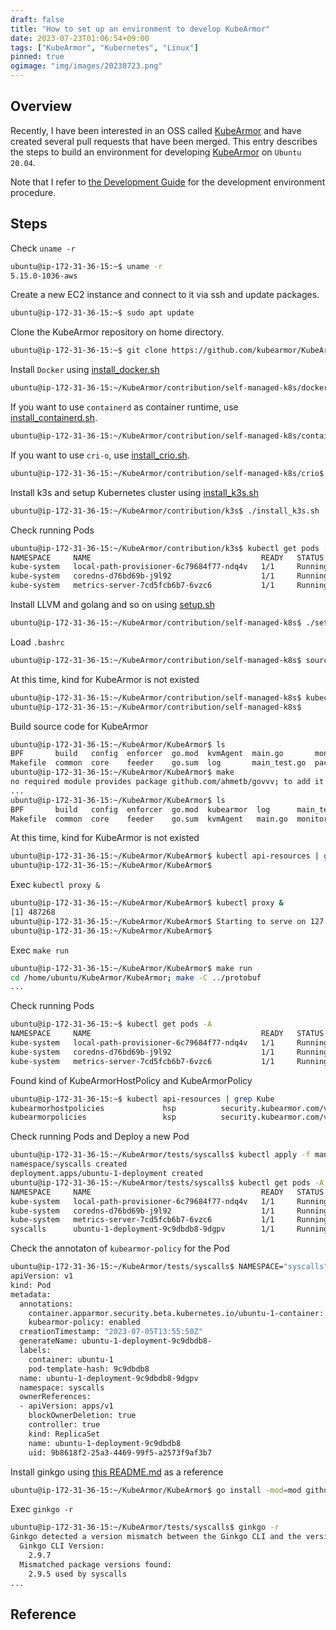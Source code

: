 ```yaml
---
draft: false
title: "How to set up an environment to develop KubeArmor"
date: 2023-07-23T01:06:54+09:00
tags: ["KubeArmor", "Kubernetes", "Linux"]
pinned: true
ogimage: "img/images/20230723.png"
---
```


## Overview

Recently, I have been interested in an OSS called [KubeArmor](https://github.com/kubearmor/KubeArmor/) and have created several pull requests that have been merged. This entry describes the steps to build an environment for developing [KubeArmor](https://github.com/kubearmor/KubeArmor/) on `Ubuntu 20.04`.

Note that I refer to [the Development Guide](https://github.com/kubearmor/KubeArmor/blob/main/contribution/development_guide.md) for the development environment procedure.

## Steps

Check `uname -r`

```bash
ubuntu@ip-172-31-36-15:~$ uname -r
5.15.0-1036-aws
```

Create a new EC2 instance and connect to it via ssh and update packages.

```bash
ubuntu@ip-172-31-36-15:~$ sudo apt update
```

Clone the KubeArmor repository on home directory.

```bash
ubuntu@ip-172-31-36-15:~$ git clone https://github.com/kubearmor/KubeArmor.git
```

Install `Docker` using [install_docker.sh](https://github.com/kubearmor/KubeArmor/blob/main/contribution/self-managed-k8s/docker/install_docker.sh)

```bash
ubuntu@ip-172-31-36-15:~/KubeArmor/contribution/self-managed-k8s/docker$ ./install_docker.sh
```

If you want to use `containerd` as container runtime, use [install_containerd.sh](https://github.com/kubearmor/KubeArmor/blob/main/contribution/self-managed-k8s/containerd/install_containerd.sh).

```bash
ubuntu@ip-172-31-36-15:~/KubeArmor/contribution/self-managed-k8s/containerd$ ./install_containerd.sh
```

If you want to use `cri-o`, use [install_crio.sh](https://github.com/kubearmor/KubeArmor/blob/main/contribution/self-managed-k8s/crio/install_crio.sh).

```bash
ubuntu@ip-172-31-36-15:~/KubeArmor/contribution/self-managed-k8s/crio$ ./install_crio.sh
```

Install k3s and setup Kubernetes cluster using [install_k3s.sh](https://github.com/kubearmor/KubeArmor/blob/main/contribution/k3s/install_k3s.sh)

```bash
ubuntu@ip-172-31-36-15:~/KubeArmor/contribution/k3s$ ./install_k3s.sh
```

Check running Pods

```bash
ubuntu@ip-172-31-36-15:~/KubeArmor/contribution/k3s$ kubectl get pods -A
NAMESPACE     NAME                                      READY   STATUS    RESTARTS   AGE
kube-system   local-path-provisioner-6c79684f77-ndq4v   1/1     Running   0          53s
kube-system   coredns-d76bd69b-j9l92                    1/1     Running   0          53s
kube-system   metrics-server-7cd5fcb6b7-6vzc6           1/1     Running   0          53s
```

Install LLVM and golang and so on using [setup.sh](https://github.com/kubearmor/KubeArmor/blob/main/contribution/self-managed-k8s/setup.sh)

```bash
ubuntu@ip-172-31-36-15:~/KubeArmor/contribution/self-managed-k8s$ ./setup.sh
```

Load `.bashrc`

```bash
ubuntu@ip-172-31-36-15:~/KubeArmor/contribution/self-managed-k8s$ source ~/.bashrc
```

At this time, kind for KubeArmor is not existed

```bash
ubuntu@ip-172-31-36-15:~/KubeArmor/contribution/self-managed-k8s$ kubectl api-resources | grep Kube
ubuntu@ip-172-31-36-15:~/KubeArmor/contribution/self-managed-k8s$
```

Build source code for KubeArmor

```bash
ubuntu@ip-172-31-36-15:~/KubeArmor/KubeArmor$ ls
BPF       build   config  enforcer  go.mod  kvmAgent  main.go       monitor    policy     types
Makefile  common  core    feeder    go.sum  log       main_test.go  packaging  templates
ubuntu@ip-172-31-36-15:~/KubeArmor/KubeArmor$ make
no required module provides package github.com/ahmetb/govvv; to add it:
...
ubuntu@ip-172-31-36-15:~/KubeArmor/KubeArmor$ ls
BPF       build   config  enforcer  go.mod  kubearmor  log      main_test.go  packaging  templates
Makefile  common  core    feeder    go.sum  kvmAgent   main.go  monitor       policy     types
```

At this time, kind for KubeArmor is not existed

```bash
ubuntu@ip-172-31-36-15:~/KubeArmor/KubeArmor$ kubectl api-resources | grep Kube
ubuntu@ip-172-31-36-15:~/KubeArmor/KubeArmor$
```

Exec `kubectl proxy &`

```bash
ubuntu@ip-172-31-36-15:~/KubeArmor/KubeArmor$ kubectl proxy &
[1] 487268
ubuntu@ip-172-31-36-15:~/KubeArmor/KubeArmor$ Starting to serve on 127.0.0.1:8001
ubuntu@ip-172-31-36-15:~/KubeArmor/KubeArmor$
```

Exec `make run`

```bash
ubuntu@ip-172-31-36-15:~/KubeArmor/KubeArmor$ make run
cd /home/ubuntu/KubeArmor/KubeArmor; make -C ../protobuf
...
```

Check running Pods

```bash
ubuntu@ip-172-31-36-15:~$ kubectl get pods -A
NAMESPACE     NAME                                      READY   STATUS    RESTARTS   AGE
kube-system   local-path-provisioner-6c79684f77-ndq4v   1/1     Running   0          11m
kube-system   coredns-d76bd69b-j9l92                    1/1     Running   0          11m
kube-system   metrics-server-7cd5fcb6b7-6vzc6           1/1     Running   0          11m
```

Found kind of KubeArmorHostPolicy and KubeArmorPolicy

```bash
ubuntu@ip-172-31-36-15:~$ kubectl api-resources | grep Kube
kubearmorhostpolicies             hsp          security.kubearmor.com/v1              false        KubeArmorHostPolicy
kubearmorpolicies                 ksp          security.kubearmor.com/v1              true         KubeArmorPolicy
```

Check running Pods and Deploy a new Pod

```bash
ubuntu@ip-172-31-36-15:~/KubeArmor/tests/syscalls$ kubectl apply -f manifests/ubuntu-deployment.yaml
namespace/syscalls created
deployment.apps/ubuntu-1-deployment created
ubuntu@ip-172-31-36-15:~/KubeArmor/tests/syscalls$ kubectl get pods -A
NAMESPACE     NAME                                      READY   STATUS    RESTARTS   AGE
kube-system   local-path-provisioner-6c79684f77-ndq4v   1/1     Running   0          24h
kube-system   coredns-d76bd69b-j9l92                    1/1     Running   0          24h
kube-system   metrics-server-7cd5fcb6b7-6vzc6           1/1     Running   0          24h
syscalls      ubuntu-1-deployment-9c9dbdb8-9dgpv        1/1     Running   0          64s
```

Check the annotaton of `kubearmor-policy` for the Pod

```bash
ubuntu@ip-172-31-36-15:~/KubeArmor/tests/syscalls$ NAMESPACE="syscalls" && POD_NAME=$(kubectl get pods -n $NAMESPACE -l "container=ubuntu-1" -o jsonpath='{.items[0].metadata.name}') && kubectl get pods -n $NAMESPACE $POD_NAME -oyaml | head -n 20
apiVersion: v1
kind: Pod
metadata:
  annotations:
    container.apparmor.security.beta.kubernetes.io/ubuntu-1-container: localhost/kubearmor-syscalls-ubuntu-1-deployment-ubuntu-1-container
    kubearmor-policy: enabled
  creationTimestamp: "2023-07-05T13:55:50Z"
  generateName: ubuntu-1-deployment-9c9dbdb8-
  labels:
    container: ubuntu-1
    pod-template-hash: 9c9dbdb8
  name: ubuntu-1-deployment-9c9dbdb8-9dgpv
  namespace: syscalls
  ownerReferences:
  - apiVersion: apps/v1
    blockOwnerDeletion: true
    controller: true
    kind: ReplicaSet
    name: ubuntu-1-deployment-9c9dbdb8
    uid: 9b8618f2-25a3-4469-99f5-a2573f9af3b7
```

Install ginkgo using [this README.md](https://github.com/kubearmor/KubeArmor/tree/main/tests) as a reference

```bash
ubuntu@ip-172-31-36-15:~/KubeArmor/KubeArmor$ go install -mod=mod github.com/onsi/ginkgo/v2/ginkgo
````

Exec `ginkgo -r `

```bash
ubuntu@ip-172-31-36-15:~/KubeArmor/tests/syscalls$ ginkgo -r
Ginkgo detected a version mismatch between the Ginkgo CLI and the version of Ginkgo imported by your packages:
  Ginkgo CLI Version:
    2.9.7
  Mismatched package versions found:
    2.9.5 used by syscalls
...
```

## Reference

